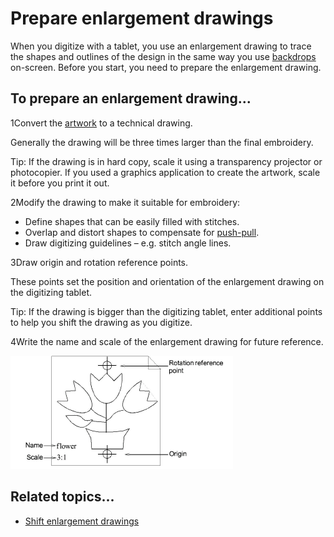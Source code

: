 # Prepare enlargement drawings

When you digitize with a tablet, you use an enlargement drawing to trace the shapes and outlines of the design in the same way you use [backdrops](../../glossary/glossary) on-screen. Before you start, you need to prepare the enlargement drawing.

## To prepare an enlargement drawing...

1Convert the [artwork](../../glossary/glossary) to a technical drawing.

Generally the drawing will be three times larger than the final embroidery.

Tip: If the drawing is in hard copy, scale it using a transparency projector or photocopier. If you used a graphics application to create the artwork, scale it before you print it out.

2Modify the drawing to make it suitable for embroidery:

- Define shapes that can be easily filled with stitches.
- Overlap and distort shapes to compensate for [push-pull](../../glossary/glossary).
- Draw digitizing guidelines – e.g. stitch angle lines.

3Draw origin and rotation reference points.

These points set the position and orientation of the enlargement drawing on the digitizing tablet.

Tip: If the drawing is bigger than the digitizing tablet, enter additional points to help you shift the drawing as you digitize.

4Write the name and scale of the enlargement drawing for future reference.

![hardware00080.png](assets/hardware00080.png)

## Related topics...

- [Shift enlargement drawings](Shift_enlargement_drawings)
